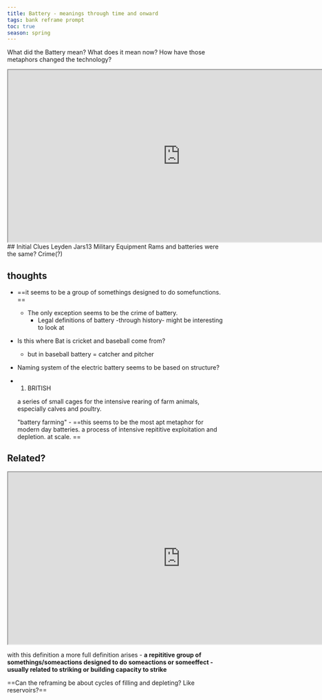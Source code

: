 ```yaml
---
title: Battery - meanings through time and onward
tags: bank reframe prompt
toc: true
season: spring
---
```

What did the Battery mean? What does it mean now? How have those metaphors changed the technology?

<iframe src="http://www.finedictionary.com/battery.html" width="800" height="400" class="resize-vertical"></iframe>
## Initial  Clues
Leyden Jars13
Military Equipment
Rams and batteries were the same?
Crime(?)

## thoughts
- ==it seems to be a group of somethings designed to do somefunctions. ==
	- The only exception seems to be the crime of battery.
		- Legal definitions of battery -through history- might be interesting to look at
- Is this where Bat is cricket and baseball come from?
	- but in baseball battery = catcher and pitcher
- Naming system of the electric battery seems to be based on structure?
- 1.  BRITISH

    a series of small cages for the intensive rearing of farm animals, especially calves and poultry.

    "battery farming"
		- ==this seems to be the most apt metaphor for modern day batteries. a process of intensive repititive exploitation and depletion. at scale. ==

## Related?
<iframe src="https://www.merriam-webster.com/dictionary/batter#:~:text=intransitive%20verb,electric-light%20bulbs—%20D.%20B.%20Chidsey" class="resize-vertical" width="800" height="400"></iframe>

with this definition a more full definition arises - **a repititive group of somethings/someactions designed to do someactions or someeffect - usually related to striking or building capacity to strike**

==Can the reframing be about cycles of filling and depleting? Like reservoirs?==
